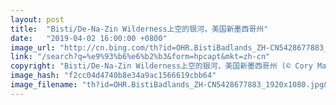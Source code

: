 ```yaml
---
layout: post
title:  "Bisti/De-Na-Zin Wilderness上空的银河，美国新墨西哥州"
date:   "2019-04-02 16:00:00 +0800"
image_url: "http://cn.bing.com/th?id=OHR.BistiBadlands_ZH-CN5428677883_1920x1080.jpg&rf=NorthMale_1920x1080.jpg&pid=hp"
link: "/search?q=%e9%93%b6%e6%b2%b3&form=hpcapt&mkt=zh-cn"
copyright: "Bisti/De-Na-Zin Wilderness上空的银河，美国新墨西哥州 (© Cory Marshall/Tandem Stills + Motion)"
image_hash: "f2cc04d4740b8e34a9ac1566619cbb64"
image_filename: "th?id=OHR.BistiBadlands_ZH-CN5428677883_1920x1080.jpg&rf=NorthMale_1920x1080.jpg&pid=hp"
---
```

